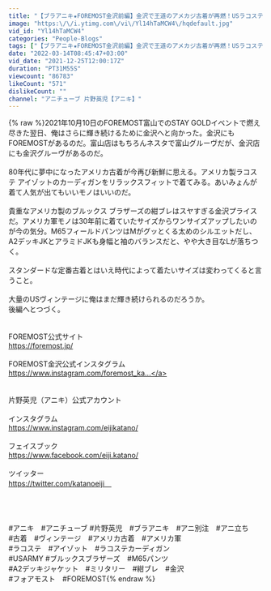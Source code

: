 ```yaml
---
title: "【ブラアニキ★FOREMOST金沢前編】金沢で王道のアメカジ古着が再燃！USラコステ カーディガンとブルックスとM65パンツがとまらない。"
image: "https:\/\/i.ytimg.com\/vi\/Yl14hTaMCW4\/hqdefault.jpg"
vid_id: "Yl14hTaMCW4"
categories: "People-Blogs"
tags: ["【ブラアニキ★FOREMOST金沢前編】金沢で王道のアメカジ古着が再燃！USラコステ","カーディガンとブルックスとM65パンツがとまらない。"]
date: "2022-03-14T08:45:47+03:00"
vid_date: "2021-12-25T12:00:17Z"
duration: "PT31M55S"
viewcount: "86783"
likeCount: "571"
dislikeCount: ""
channel: "アニチューブ 片野英児【アニキ】"
---
```

{% raw %}2021年10月10日のFOREMOST富山でのSTAY GOLDイベントで燃え尽きた翌日、俺はさらに輝き続けるために金沢へと向かった。金沢にもFOREMOSTがあるのだ。富山店はもちろんネスタで富山グルーヴだが、金沢店にも金沢グルーヴがあるのだ。<br /><br />80年代に夢中になったアメリカ古着が今再び新鮮に思える。アメリカ製ラコステ アイゾットのカーディガンをリラックスフィットで着てみる。あいみょんが着て人気が出てもいいモノはいいのだ。<br /><br />貴重なアメリカ製のブルックス ブラザーズの紺ブレはスヤすぎる金沢プライスだ。アメリカ軍モノは30年前に着ていたサイズからワンサイズアップしたいのが今の気分。M65フィールドパンツはMがグッとくる太めのシルエットだし、A2デッキJKとアラミドJKも身幅と袖のバランスだと、やや大き目なLが落ちつく。<br /><br />スタンダードな定番古着とはいえ時代によって着たいサイズは変わってくると言うこと。<br /><br />大量のUSヴィンテージに俺はまだ輝き続けられるのだろうか。<br />後編へとつづく。<br /><br /><br />FOREMOST公式サイト<br /><a rel="nofollow" target="blank" href="https://foremost.jp/">https://foremost.jp/</a><br /><br />FOREMOST金沢公式インスタグラム<br /><a rel="nofollow" target="blank" href="https://www.instagram.com/foremost_ka...">https://www.instagram.com/foremost_ka...</a><br /><br /><br />片野英児（アニキ）公式アカウント<br /><br />インスタグラム<br /><a rel="nofollow" target="blank" href="https://www.instagram.com/eijikatano/">https://www.instagram.com/eijikatano/</a><br /><br />フェイスブック<br /><a rel="nofollow" target="blank" href="https://www.facebook.com/eiji.katano/">https://www.facebook.com/eiji.katano/</a><br /><br />ツイッター<br /><a rel="nofollow" target="blank" href="https://twitter.com/katanoeiji　">https://twitter.com/katanoeiji　</a><br /><br /><br /><br /><br />#アニキ　#アニチューブ  #片野英児　#ブラアニキ　#アニ別注　#アニ立ち<br />#古着　#ヴィンテージ　#アメリカ古着　#アメリカ軍<br />#ラコステ　#アイゾット　#ラコステカーディガン<br />#USARMY #ブルックスブラザーズ　#M65パンツ<br />#A2デッキジャケット　#ミリタリー　#紺ブレ　#金沢<br />#フォアモスト　#FOREMOST{% endraw %}
